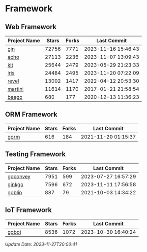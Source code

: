 # Framework

## Web Framework
| Project Name | Stars | Forks | Last Commit |
| ------------ | ----- | ----- | ----------- |
| [gin](https://github.com/gin-gonic/gin) | 72756 | 7771 | 2023-11-16 15:46:43 |
| [echo](https://github.com/labstack/echo) | 27113 | 2236 | 2023-11-07 13:09:43 |
| [kit](https://github.com/go-kit/kit) | 25644 | 2479 | 2023-05-29 21:23:33 |
| [iris](https://github.com/kataras/iris) | 24484 | 2495 | 2023-11-20 07:22:09 |
| [revel](https://github.com/revel/revel) | 13002 | 1417 | 2022-04-12 20:53:30 |
| [martini](https://github.com/go-martini/martini) | 11614 | 1170 | 2017-01-21 21:58:54 |
| [beego](https://github.com/astaxie/beego) | 680 | 177 | 2020-12-13 11:36:23 |

## ORM Framework
| Project Name | Stars | Forks | Last Commit |
| ------------ | ----- | ----- | ----------- |
| [gorm](https://github.com/jinzhu/gorm) | 616 | 184 | 2021-11-20 01:15:37 |

## Testing Framework
| Project Name | Stars | Forks | Last Commit |
| ------------ | ----- | ----- | ----------- |
| [goconvey](https://github.com/smartystreets/goconvey) | 7951 | 599 | 2023-07-27 16:57:29 |
| [ginkgo](https://github.com/onsi/ginkgo) | 7596 | 672 | 2023-11-11 17:56:58 |
| [goblin](https://github.com/franela/goblin) | 887 | 79 | 2021-10-03 14:34:22 |

## IoT Framework
| Project Name | Stars | Forks | Last Commit |
| ------------ | ----- | ----- | ----------- |
| [gobot](https://github.com/hybridgroup/gobot) | 8536 | 1072 | 2023-10-30 16:40:24 |

*Update Date: 2023-11-27T20:00:41*